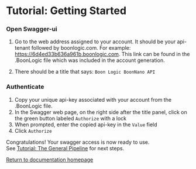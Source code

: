 # Tutorial: Getting Started

### Open Swagger-ui
1. Go to the web address assigned to your account. It should be your api-tenant followed by boonlogic.com. For example: https://6d4ed33b636a961b.boonlogic.com. This link can be found in the .BoonLogic file which was included in the account generation.

2. There should be a title that says: `Boon Logic BoonNano API`

### Authenticate
1. Copy your unique api-key associated with your account from the .BoonLogic file.
2. In the Swagger web page, on the right side after the title panel, click on the green button labeled `Authorize` with a lock
3. When prompted, enter the copied api-key in the `Value` field
4. Click `Authorize`

Congratulations! Your swagger access is now ready to use.  
See [Tutorial: The General Pipeline](../Tutorials/Tutorial_The_General_Pipeline.md) for next steps.
<br/>

[Return to documentation homepage](../swagger-docs.md)
